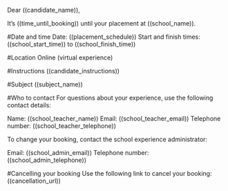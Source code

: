 Dear ((candidate_name)),

It’s ((time_until_booking)) until your placement at ((school_name)).

#Date and time
Date: ((placement_schedule))
Start and finish times: ((school_start_time)) to ((school_finish_time))

#Location
Online (virtual experience)

#Instructions
((candidate_instructions))

#Subject
((subject_name))

#Who to contact
For questions about your experience, use the following contact details:

Name: ((school_teacher_name))
Email: ((school_teacher_email))
Telephone number: ((school_teacher_telephone))

To change your booking, contact the school experience administrator:

Email: ((school_admin_email))
Telephone number: ((school_admin_telephone))

#Cancelling your booking
Use the following link to cancel your booking:
((cancellation_url))